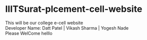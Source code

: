 # IIITSurat-plcement-cell-website

This will be our college e-cell website
<br>
Developer Name:
Datt Patel | Vikash Sharma | Yogesh Nade
<br>
Please WelCome
helllo  